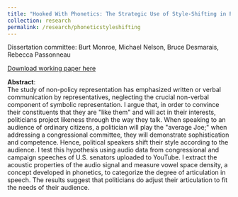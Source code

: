 ```yaml
---
title: "Hooked With Phonetics: The Strategic Use of Style-Shifting in Political Rhetoric"
collection: research
permalink: /research/phoneticstyleshifting
---
```


Dissertation committee: Burt Monroe, Michael Nelson, Bruce Desmarais, Rebecca Passonneau

[Download working paper here](http://markusneumann.github.io/files/MPSA_phonetics_Neumann.pdf)

**Abstract**:<br>
The study of non-policy representation has emphasized written or verbal communication by representatives, neglecting the crucial non-verbal component of symbolic representation. I argue that, in order to convince their constituents that they are "like them" and will act in their interests, politicians project likeness through the way they talk. When speaking to an audience of ordinary citizens, a politician will play the "average Joe;" when addressing a congressional committee, they will demonstrate sophistication and competence. Hence, political speakers shift their style according to the audience. I test this hypothesis using audio data from congressional and campaign speeches of U.S. senators uploaded to YouTube. I extract the acoustic properties of the audio signal and measure vowel space density, a concept developed in phonetics, to categorize the degree of articulation in speech. The results suggest that politicians do adjust their articulation to fit the needs of their audience.
